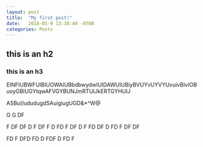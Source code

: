 ```yaml
---
layout: post
title:  "My first post!"
date:   2018-05-9 13:30:49 -0700
categories: Posts
---
```


## this is an h2

### this is an h3

EINFIUBWFUIBIUOWAIUBbdbwydwIUIDAWUIUBiyBVUYvUYVYUvuivBIvIOBuoyGBIUGYtqwAFVGYBUNJmRTUIJkERTGYHUIJ

ASBu(IududugdSAuigiugUGD&*^W@






G
G
DF

F
DF
DF
D
F
DF
F
D
FD
F
DF
D
F
FD
DF
D
FD
F
DF
DF

FD
F
DFD
FD
D
FDF
D
FD
F

